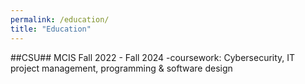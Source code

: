 ```yaml
---
permalink: /education/
title: "Education"
---
```


##CSU##
MCIS Fall 2022 - Fall 2024
-coursework: Cybersecurity, IT project management, programming & software design